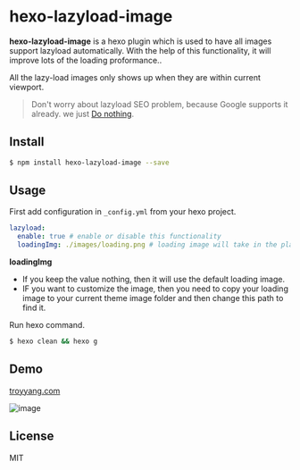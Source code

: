 # hexo-lazyload-image

**hexo-lazyload-image** is a hexo plugin which is used to have all images support lazyload automatically. With the help of this functionality, it will improve lots of the loading proformance..

All the lazy-load images only shows up when they are within current viewport.

> Don't worry about lazyload SEO problem, because Google supports it already. we just [Do nothing](http://dinbror.dk/blog/lazy-load-images-seo-problem/).

## Install

```bash
$ npm install hexo-lazyload-image --save
```

## Usage

First add configuration in `_config.yml` from your hexo project.

```yaml
lazyload:
  enable: true # enable or disable this functionality
  loadingImg: ./images/loading.png # loading image will take in the place before the real image shows up.
```

**loadingImg** 
- If you keep the value nothing, then it will use the default loading image.
- IF you want to customize the image, then you need to copy your loading image to your current theme image folder and then change this path to find it. 

Run hexo command.

```bash
$ hexo clean && hexo g
```

## Demo

[troyyang.com](http://troyyang.com)

![image](https://images.troyyang.com/lazy-load-demo.gif)

## License

MIT